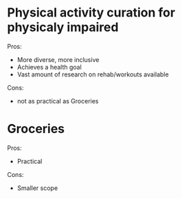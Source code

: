 # Physical activity curation for physicaly impaired
Pros:
* More diverse, more inclusive
* Achieves a health goal 
* Vast amount of research on rehab/workouts available

Cons:
* not as practical as Groceries


# Groceries
Pros:
* Practical 

Cons:
* Smaller scope
